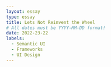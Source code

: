 ```yaml
---
layout: essay
type: essay
title: Lets Not Reinvent the Wheel
# All dates must be YYYY-MM-DD format!
date: 2022-23-22
labels:
  - Semantic UI
  - Frameworks
  - UI Design
---
```


